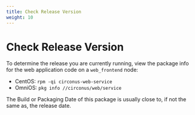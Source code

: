 ```yaml
---
title: Check Release Version
weight: 10
---
```


# Check Release Version

To determine the release you are currently running, view the package info for
the web application code on a `web_frontend` node:

* CentOS: `rpm -qi circonus-web-service`
* OmniOS: `pkg info //circonus/web/service`

The Build or Packaging Date of this package is usually close to, if not the
same as, the release date.
